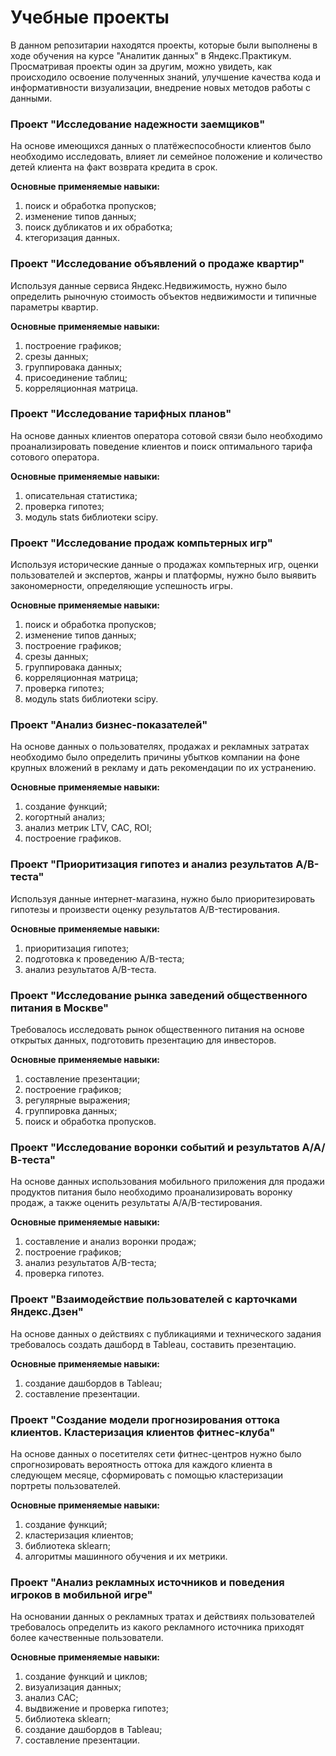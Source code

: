 # Учебные проекты

В данном репозитарии находятся проекты, которые были выполнены в ходе обучения на курсе "Аналитик данных" в Яндекс.Практикум.
Просматривая проекты один за другим, можно увидеть, как происходило освоение полученных знаний, улучшение качества кода и информативности визуализации, внедрение новых методов работы с данными.

### Проект "Исследование надежности заемщиков"

На основе имеющихся данных о платёжеспособности клиентов было необходимо исследовать, влияет ли семейное положение и количество детей клиента на факт возврата кредита в срок.

**Основные применяемые навыки:**

1. поиск и обработка пропусков;
2. изменение типов данных;
3. поиск дубликатов и их обработка;
4. ктегоризация данных.

### Проект "Исследование объявлений о продаже квартир"

Используя данные сервиса Яндекс.Недвижимость, нужно было определить рыночную стоимость объектов недвижимости и типичные параметры квартир.

**Основные применяемые навыки:**

1. построение графиков;
2. срезы данных;
3. группировака данных;
4. присоединение таблиц;
5. корреляционная матрица.

### Проект "Исследование тарифных планов"

На основе данных клиентов оператора сотовой связи было необходимо проанализировать поведение клиентов и поиск оптимального тарифа сотового оператора.

**Основные применяемые навыки:**

1. описательная статистика;
2. проверка гипотез;
3. модуль stats библиотеки scipy.

### Проект "Исследование продаж компьтерных игр"

Используя исторические данные о продажах компьтерных игр, оценки пользователей и экспертов, жанры и платформы, нужно было выявить закономерности, определяющие успешность игры.

**Основные применяемые навыки:**

1. поиск и обработка пропусков;
2. изменение типов данных;
3. построение графиков;
4. срезы данных;
5. группировака данных;
6. корреляционная матрица;
7. проверка гипотез;
8. модуль stats библиотеки scipy.

### Проект "Анализ бизнес-показателей"

На основе данных о пользователях, продажах и рекламных затратах необходимо было определить причины убытков компании на фоне крупных вложений в рекламу и дать рекомендации по их устранению.

**Основные применяемые навыки:**

1. создание функций;
2. когортный анализ;
3. анализ метрик LTV, CAC, ROI;
4. построение графиков.

### Проект "Приоритизация гипотез и анализ результатов A/B-теста"

Используя данные интернет-магазина, нужно было приоритезировать гипотезы и произвести оценку результатов A/B-тестирования.

**Основные применяемые навыки:**

1. приоритизация гипотез;
2. подготовка к проведению A/B-теста;
3. анализ результатов A/B-теста.

### Проект "Исследование рынка заведений общественного питания в Москве"

Требовалось исследовать рынок общественного питания на основе открытых данных, подготовить презентацию для инвесторов.

**Основные применяемые навыки:**

1. составление презентации;
2. построение графиков;
3. регулярные выражения;
4. группировка данных;
5. поиск и обработка пропусков.

### Проект "Исследование воронки событий и результатов А/А/В-теста"

На основе данных использования мобильного приложения для продажи продуктов питания было необходимо проанализировать воронку продаж, а также оценить результаты A/A/B-тестирования.

**Основные применяемые навыки:**

1. составление и анализ воронки продаж;
3. построение графиков;
4. анализ результатов A/B-теста;
5. проверка гипотез.

### Проект "Взаимодействие пользователей с карточками Яндекс.Дзен" 

На основе данных о действиях с публикациями и технического задания требовалось создать дашборд в Tableau, составить презентацию.

**Основные применяемые навыки:**

1. создание дашбордов в Tableau;
2. составление презентации.

### Проект "Создание модели прогнозирования оттока клиентов. Кластеризация клиентов фитнес-клуба" 

На основе данных о посетителях сети фитнес-центров нужно было спрогнозировать вероятность оттока для каждого клиента в следующем месяце, сформировать с помощью кластеризации портреты пользователей.

**Основные применяемые навыки:**

1. создание функций;
2. кластеризация клиентов;
3. библиотека sklearn;
4. алгоритмы машинного обучения и их метрики.

### Проект "Анализ рекламных источников и поведения игроков в мобильной игре"
На основании данных о рекламных тратах и действиях пользователей требовалось определить из какого рекламного источника приходят более качественные пользователи.

**Основные применяемые навыки:**

1. создание функций и циклов;
2. визуализация данных;
3. анализ CAC;
4. выдвижение и проверка гипотез;
5. библиотека sklearn;
6. создание дашбордов в Tableau;
7. составление презентации.
